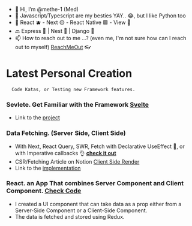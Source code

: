 - 👋 Hi, I’m @methe-1 (Med)
- 👀 Javascript/Typescript are my besties YAY.. 😂, but I like Python too
- 🌱 React 🫐 - Next 🟡 - React Native 🟪 - View 🐸
- 🔙 Express 🌲 | Nest 🧧 | Django 📗
- 📫 How to reach out to me ...? (even me, I'm not sure how can I reach out to myself) [ReachMeOut](https://methe-1.github.io/portfolio/) 👓

# Latest Personal Creation 
      Code Katas, or Testing new Framework features.

### Sevlete. Get Familiar with the Framework [Svelte](https://github.com/sveltejs/kit/tree/master/packages/create-svelte)
   - Link to the [project](https://svelte-fifa-qbu97afcp-methe.vercel.app)
### Data Fetching. (Server Side, Client Side) 
   - With Next, React Query, SWR, Fetch with Declarative UseEffect 🤮, or with Imperative callbacks 👌 [**check it out**](https://fifa-test-methe.vercel.app)
   - CSR/Fetching Article on Notion [Client Side Render](https://locrian-haddock-df9.notion.site/How-To-CSR-Client-Side-Render-Fetch-2bc490d5b4a9482c9f70e9283e680d50)
   - Link to the [implementation](https://fifa-test-methe.vercel.app)

### React. an App That combines Server Component and Client Component. [Check Code](https://github.com/methe-1/Next-Combine-SSR-With-SSG) 
- I created a UI component that can take data as a prop either from a Server-Side Component or a Client-Side Component. 
- The data is fetched and stored using Redux. 
